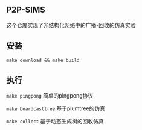 ## P2P-SIMS

这个仓库实现了非结构化网络中的广播-回收的仿真实验

## 安装

`make download && make build`

## 执行

`make pingpong` 简单的pingpong协议

`make boardcasttree` 基于plumtree的仿真

`make collect` 基于动态生成树的回收仿真
